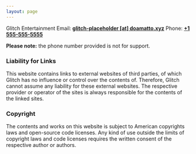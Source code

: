 ```yaml
---
layout: page
---
```


Glitch Entertainment
Email: **[glitch-placeholder \[at\] doamatto.xyz](mailto:glitch-placeholder@doamatto.xyz)**
Phone: **[+1 555-555-5555](tel:1-555-555-5555)**
<!-- We can use "callto:" for Skype and "sms:" for you guessed it -->
**Please note:** the phone number provided is not for support.

### Liability for Links
This website contains links to external websites of third parties, of which Glitch has no influence or control over the contents of. Therefore, Glitch cannot assume any liability for these external websites. The respective provider or operator of the sites is always responsible for the contents of the linked sites.

### Copyright
The contents and works on this website is subject to American copyrights laws and open-source code licenses. Any kind of use outside the limits of copyright laws and code licenses requires the written consent of the respective author or authors.